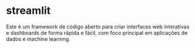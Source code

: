 # streamlit
Este é um framework de código aberto para criar interfaces web interativas e dashboards de forma rápida e fácil, com foco principal em aplicações de dados e machine learning.

